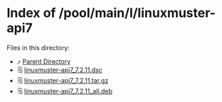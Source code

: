 
# Index of /pool/main/l/linuxmuster-api7
Files in this directory:
- ⤴ [Parent Directory](../)
- 🗒 [linuxmuster-api7_7.2.11.dsc](linuxmuster-api7_7.2.11.dsc)
- 🗒 [linuxmuster-api7_7.2.11.tar.gz](linuxmuster-api7_7.2.11.tar.gz)
- 🗒 [linuxmuster-api7_7.2.11_all.deb](linuxmuster-api7_7.2.11_all.deb)
